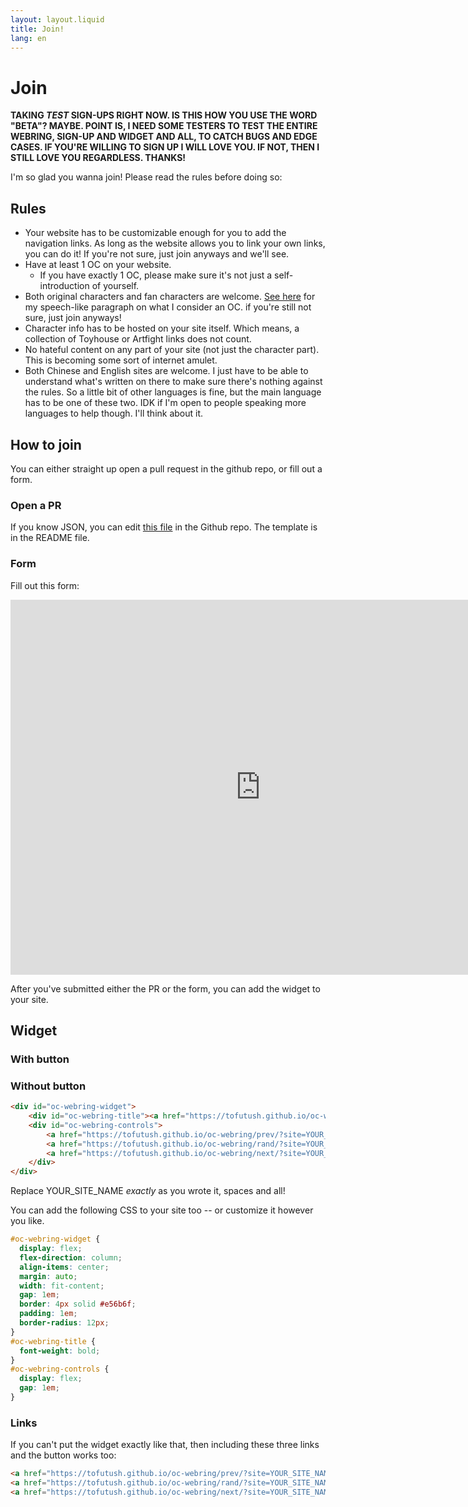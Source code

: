 ```yaml
---
layout: layout.liquid
title: Join!
lang: en
---
```


# Join

**TAKING *TEST* SIGN-UPS RIGHT NOW. IS THIS HOW YOU USE THE WORD "BETA"? MAYBE. POINT IS, I NEED SOME TESTERS TO TEST THE ENTIRE WEBRING, SIGN-UP AND WIDGET AND ALL, TO CATCH BUGS AND EDGE CASES. IF YOU'RE WILLING TO SIGN UP I WILL LOVE YOU. IF NOT, THEN I STILL LOVE YOU REGARDLESS. THANKS!**

I'm so glad you wanna join! Please read the rules before doing so:

## Rules

- Your website has to be customizable enough for you to add the navigation links. As long as the website allows you to link your own links, you can do it! If you're not sure, just join anyways and we'll see.
- Have at least 1 OC on your website.
  - If you have exactly 1 OC, please make sure it's not just a self-introduction of yourself.
- Both original characters and fan characters are welcome. [See here](/en/about/) for my speech-like paragraph on what I consider an OC. if you're still not sure, just join anyways!
- Character info has to be hosted on your site itself. Which means, a collection of Toyhouse or Artfight links does not count.
- No hateful content on any part of your site (not just the character part). This is becoming some sort of internet amulet.
- Both Chinese and English sites are welcome. I just have to be able to understand what's written on there to make sure there's nothing against the rules. So a little bit of other languages is fine, but the main language has to be one of these two. IDK if I'm open to people speaking more languages to help though. I'll think about it.

## How to join

You can either straight up open a pull request in the github repo, or fill out a form.

### Open a PR

If you know JSON, you can edit [this file](https://github.com/Tofutush/oc-webring/blob/main/_data/sites.json) in the Github repo. The template is in the README file.

### Form

Fill out this form:

<iframe src="https://docs.google.com/forms/d/e/1FAIpQLScoA00ADtbuLFsfY9MOCebgei40PBo3zckfIOVyzQyjCY3-GA/viewform?embedded=true" width="800" height="600" frameborder="0" marginheight="0" marginwidth="0">Loading…</iframe>

After you've submitted either the PR or the form, you can add the widget to your site.

## Widget

### With button

### Without button

```html
<div id="oc-webring-widget">
    <div id="oc-webring-title"><a href="https://tofutush.github.io/oc-webring">OC Webring</a></div>
    <div id="oc-webring-controls">
        <a href="https://tofutush.github.io/oc-webring/prev/?site=YOUR_SITE_NAME">Previous</a>
        <a href="https://tofutush.github.io/oc-webring/rand/?site=YOUR_SITE_NAME">Random</a>
        <a href="https://tofutush.github.io/oc-webring/next/?site=YOUR_SITE_NAME">Next</a>
    </div>
</div>
```

Replace YOUR_SITE_NAME *exactly* as you wrote it, spaces and all!

You can add the following CSS to your site too -- or customize it however you like.

```css
#oc-webring-widget {
  display: flex;
  flex-direction: column;
  align-items: center;
  margin: auto;
  width: fit-content;
  gap: 1em;
  border: 4px solid #e56b6f;
  padding: 1em;
  border-radius: 12px;
}
#oc-webring-title {
  font-weight: bold;
}
#oc-webring-controls {
  display: flex;
  gap: 1em;
}
```

### Links

If you can't put the widget exactly like that, then including these three links and the button works too:

```html
<a href="https://tofutush.github.io/oc-webring/prev/?site=YOUR_SITE_NAME">Previous</a>
<a href="https://tofutush.github.io/oc-webring/rand/?site=YOUR_SITE_NAME">Random</a>
<a href="https://tofutush.github.io/oc-webring/next/?site=YOUR_SITE_NAME">Next</a>
```
